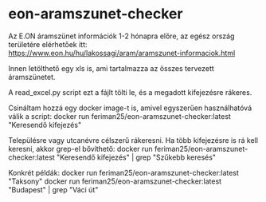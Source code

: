 # eon-aramszunet-checker

Az E.ON áramszünet információk 1-2 hónapra előre, az egész ország területére elérhetőek itt:
https://www.eon.hu/hu/lakossagi/aram/aramszunet-informaciok.html

Innen letölthető egy xls is, ami tartalmazza az összes tervezett áramszünetet.

A read_excel.py script ezt a fájlt tölti le, és a megadott kifejezésre rákeres.

Csináltam hozzá egy docker image-t is, amivel egyszerűen használhatóvá válik a script:
docker run feriman25/eon-aramszunet-checker:latest "Keresendő kifejezés"

Településre vagy utcanévre célszerű rákeresni. Ha több kifejezésre is rá kell keresni, akkor grep-el bővíthető:
docker run feriman25/eon-aramszunet-checker:latest "Keresendő kifejezés" | grep "Szűkebb keresés"

Konkrét példák:
docker run feriman25/eon-aramszunet-checker:latest "Taksony"
docker run feriman25/eon-aramszunet-checker:latest "Budapest" | grep "Váci út"
